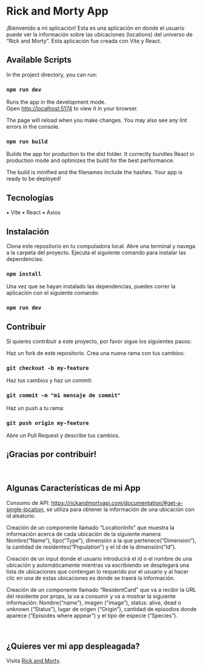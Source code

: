 # Rick and Morty App

¡Bienvenido a mi aplicación! Esta es una aplicación en donde el usuario puede ver la información sobre las ubicaciones (locations) del universo de “Rick and Morty”. Esta aplicación fue creada con Vite y React.

## Available Scripts

In the project directory, you can run:

### `npm run dev`

Runs the app in the development mode.\
Open [http://localhost:5174](http://localhost:5174) to view it in your browser.

The page will reload when you make changes.
You may also see any lint errors in the console.

### `npm run build`

Builds the app for production to the dist folder.
It correctly bundles React in production mode and optimizes the build for the best performance.

The build is minified and the filenames include the hashes.
Your app is ready to be deployed!


## Tecnologías
▪	Vite
▪	React
▪	Axios

## Instalación
Clona este repositorio en tu computadora local.
Abre una terminal y navega a la carpeta del proyecto.
Ejecuta el siguiente comando para instalar las dependencias:

### `npm install`

Una vez que se hayan instalado las dependencias, puedes correr la aplicación con el siguiente comando:

### `npm run dev`


## Contribuir
Si quieres contribuir a este proyecto, por favor sigue los siguientes pasos:

Haz un fork de este repositorio.
Crea una nueva rama con tus cambios:

### `git checkout -b my-feature`

Haz tus cambios y haz un commit:

### `git commit -m "mi mensaje de commit"`

Haz un push a tu rama:

### `git push origin my-feature`

Abre un Pull Request y describe tus cambios.

## ¡Gracias por contribuir!

<br>

## Algunas Características de mi App 

Consumo de API: https://rickandmortyapi.com/documentation/#get-a-single-location, se utiliza para obtener la información de una ubicación con id aleatorio.

Creación de un componente llamado “LocationInfo” que muestra la información acerca de cada ubicación de la siguiente manera: Nombre(“Name”), tipo(“Type”), dimensión a la que pertenece(“Dimension”), la cantidad de residentes(“Population”) y el id de la dimensión(“Id”).

Creación de un input donde el usuario introducirá el id o el nombre de una ubicación y automáticamente mientras va escribiendo se desplegará una lista de ubicaciones que contengan lo requerido por el usuario y al hacer clic en una de estas ubicaciones es donde se traerá la información.

Creación de un componente llamado “ResidentCard” que va a recibir la URL del residente por props, la va a consumir y va a mostrar la siguiente información: Nombre(“name”), imagen (“image”), status: alive, dead o unknown (“Status”), lugar de origen (“Origin”), cantidad de episodios donde aparece (“Episodes where appear”) y el tipo de especie (“Species”).

<br>

## ¿Quieres ver mi app despleagada?
Visita <a href="https://rick-and-morty-t.netlify.app/" target="_blank">Rick and Morty</a>.





